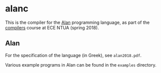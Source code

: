 # alanc

This is the compiler for the [Alan](http://courses.softlab.ntua.gr/compilers/2018a/alan2018.pdf)
programming language, as part of the [compilers](http://courses.softlab.ntua.gr/compilers/2018a/)
course at ECE NTUA (spring 2018).

## Alan

For the specification of the language (in Greek), see `alan2018.pdf`.

Various example programs in Alan can be found in the `examples` directory.